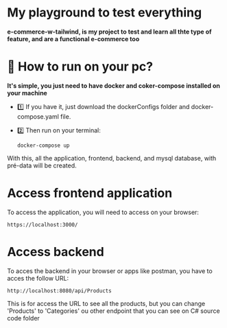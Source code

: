 # My playground to test everything

**e-commerce-w-tailwind, is my project to test and learn all thte type of feature, and are a functional e-commerce too**

# 🤔 How to run on your pc?

**It's simple, you just need to have docker and coker-compose installed on your machine**
- 1️⃣ If you have it, just download the dockerConfigs folder and docker-compose.yaml file.
- 2️⃣ Then run on your terminal:
  
  ```
  docker-compose up
  ```

With this, all the application, frontend, backend, and mysql database, with pré-data will be created.

# Access frontend application
To access the application, you will need to access on your browser:

```
https://localhost:3000/
```

# Access backend
To acces the backend in your browser or apps like postman, you have to acces the follow URL:

```
http://localhost:8080/api/Products
```

This is for access the URL to see all the products, but you can change 'Products' to 'Categories' ou other endpoint that you can see on C# source code folder
